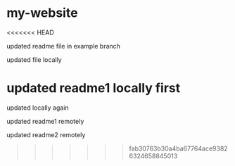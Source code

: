 # my-website


<<<<<<< HEAD

updated readme file in example branch

updated file locally


updated readme1 locally first
=======
updated locally again

updated readme1 remotely

updated readme2 remotely
>>>>>>> fab30763b30a4ba67764ace93826324658845013
